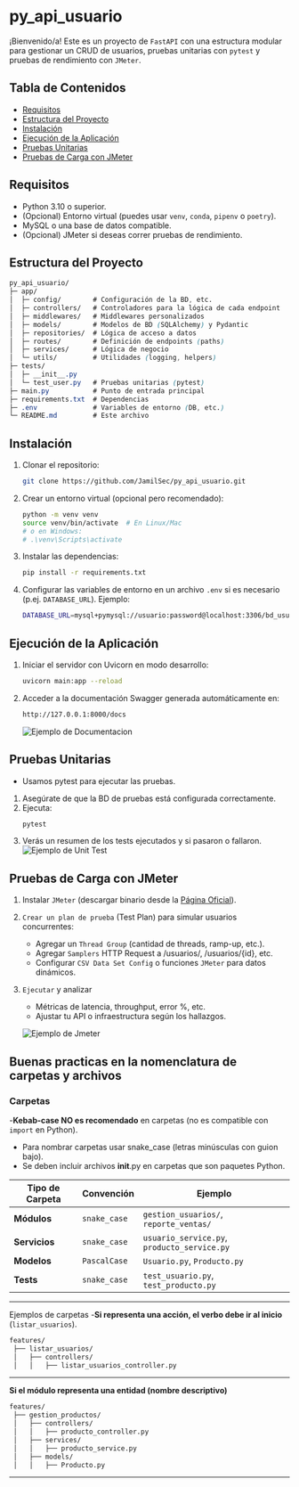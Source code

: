 # py_api_usuario
¡Bienvenido/a! Este es un proyecto de `FastAPI` con una estructura modular para gestionar un CRUD de usuarios, pruebas unitarias con `pytest` y pruebas de rendimiento con `JMeter`.

## Tabla de Contenidos
- [Requisitos](#requisitos)
- [Estructura del Proyecto](#estructura-del-proyecto)
- [Instalación](#instalacion)
- [Ejecución de la Aplicación](#ejecucion-de-la-aplicacion)
- [Pruebas Unitarias](#pruebas-unitarias)
- [Pruebas de Carga con JMeter](#pruebas-de-carga-con-jmeter)

## Requisitos

- Python 3.10 o superior.
- (Opcional) Entorno virtual (puedes usar `venv`, `conda`, `pipenv` o `poetry`).
- MySQL o una base de datos compatible.
- (Opcional) JMeter si deseas correr pruebas de rendimiento.

## Estructura del Proyecto

```scss
py_api_usuario/
├─ app/
│  ├─ config/        # Configuración de la BD, etc.
│  ├─ controllers/   # Controladores para la lógica de cada endpoint
│  ├─ middlewares/   # Middlewares personalizados
│  ├─ models/        # Modelos de BD (SQLAlchemy) y Pydantic
│  ├─ repositories/  # Lógica de acceso a datos
│  ├─ routes/        # Definición de endpoints (paths)
│  ├─ services/      # Lógica de negocio
│  └─ utils/         # Utilidades (logging, helpers)
├─ tests/
│  ├─ __init__.py
│  └─ test_user.py   # Pruebas unitarias (pytest)
├─ main.py           # Punto de entrada principal
├─ requirements.txt  # Dependencias
├─ .env              # Variables de entorno (DB, etc.)
└─ README.md         # Este archivo
```

## Instalación
1. Clonar el repositorio:
    ```bash
    git clone https://github.com/JamilSec/py_api_usuario.git
    ```
2. Crear un entorno virtual (opcional pero recomendado):
    ```bash
    python -m venv venv
    source venv/bin/activate  # En Linux/Mac
    # o en Windows:
    # .\venv\Scripts\activate
    ```
3. Instalar las dependencias:
    ```bash
    pip install -r requirements.txt
    ```
4. Configurar las variables de entorno en un archivo `.env` si es necesario (p.ej. `DATABASE_URL`). Ejemplo:
    ```bash
    DATABASE_URL=mysql+pymysql://usuario:password@localhost:3306/bd_usuarios
    ```

## Ejecución de la Aplicación
1. Iniciar el servidor con Uvicorn en modo desarrollo:
    ```bash
    uvicorn main:app --reload
    ```
2. Acceder a la documentación Swagger generada automáticamente en:
    ```bash
    http://127.0.0.1:8000/docs
    ```
    ![Ejemplo de Documentacion](https://i.ibb.co/xt7BKHwL/Docs-Swagger.png)

## Pruebas Unitarias
- Usamos pytest para ejecutar las pruebas.
1. Asegúrate de que la BD de pruebas está configurada correctamente.
2. Ejecuta:
    ```bash
    pytest
    ```
3. Verás un resumen de los tests ejecutados y si pasaron o fallaron.
    ![Ejemplo de Unit Test](https://i.ibb.co/k25ZRdb9/UnitTest.png)

## Pruebas de Carga con JMeter
1. Instalar `JMeter` (descargar binario desde la [Página Oficial](https://jmeter.apache.org/download_jmeter.cgi)).
2. `Crear un plan de prueba` (Test Plan) para simular usuarios concurrentes:
    - Agregar un `Thread Group` (cantidad de threads, ramp-up, etc.).
    - Agregar `Samplers` HTTP Request a /usuarios/, /usuarios/{id}, etc.
    - Configurar `CSV Data Set Config` o funciones `JMeter` para datos dinámicos.
1. `Ejecutar` y analizar
    - Métricas de latencia, throughput, error %, etc.
    - Ajustar tu API o infraestructura según los hallazgos.

    ![Ejemplo de Jmeter](https://i.ibb.co/HpFCjnmM/Jmeter.png)

## Buenas practicas en la nomenclatura de carpetas y archivos

### Carpetas
-**Kebab-case NO es recomendado** en carpetas (no es compatible con `import` en Python). 
- Para nombrar carpetas usar snake_case (letras minúsculas con guion bajo).
- Se deben incluir archivos __init__.py en carpetas que son paquetes Python.

| Tipo de Carpeta | Convención | Ejemplo |
|----------------|------------|---------|
| **Módulos**   | `snake_case` | `gestion_usuarios/`, `reporte_ventas/` |
| **Servicios** | `snake_case` | `usuario_service.py`, `producto_service.py` |
| **Modelos**   | `PascalCase` | `Usuario.py`, `Producto.py` |
| **Tests**     | `snake_case` | `test_usuario.py`, `test_producto.py` |

---

Ejemplos de carpetas
-**Si representa una acción, el verbo debe ir al inicio** (`listar_usuarios`). 

```sh
features/
 ├── listar_usuarios/
 │   ├── controllers/
 │   │   ├── listar_usuarios_controller.py
```
---
**Si el módulo representa una entidad (nombre descriptivo)**
```sh
features/
 ├── gestion_productos/
 │   ├── controllers/
 │   │   ├── producto_controller.py
 │   ├── services/
 │   │   ├── producto_service.py
 │   ├── models/
 │   │   ├── Producto.py
```
---